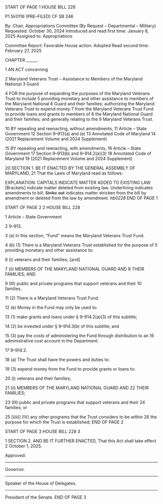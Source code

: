 START OF PAGE 1
HOUSE BILL 228

P1 5lr0116
(PRE–FILED) CF SB 246

By: Chair, Appropriations Committee (By Request – Departmental – Military)
Requested: October 30, 2024
Introduced and read first time: January 8, 2025
Assigned to: Appropriations

Committee Report: Favorable
House action: Adopted
Read second time: February 27, 2025

CHAPTER ______

1 AN ACT concerning

2 Maryland Veterans Trust – Assistance to Members of the Maryland National
3 Guard

4 FOR the purpose of expanding the purposes of the Maryland Veterans Trust to include
5 providing monetary and other assistance to members of the Maryland National
6 Guard and their families; authorizing the Maryland Veterans Trust to expend money
7 from the Maryland Veterans Trust Fund to provide loans and grants to members of
8 the Maryland National Guard and their families; and generally relating to the
9 Maryland Veterans Trust.

10 BY repealing and reenacting, without amendments,
11 Article – State Government
12 Section 9–913(a) and (e)
13 Annotated Code of Maryland
14 (2021 Replacement Volume and 2024 Supplement)

15 BY repealing and reenacting, with amendments,
16 Article – State Government
17 Section 9–913(b) and 9–914.2(a)(3)
18 Annotated Code of Maryland
19 (2021 Replacement Volume and 2024 Supplement)

20 SECTION 1. BE IT ENACTED BY THE GENERAL ASSEMBLY OF MARYLAND,
21 That the Laws of Maryland read as follows:

EXPLANATION: CAPITALS INDICATE MATTER ADDED TO EXISTING LAW.
[Brackets] indicate matter deleted from existing law.
Underlining indicates amendments to bill.
~~Strike~~ ~~out~~ indicates matter stricken from the bill by amendment or deleted from the law by
amendment. *hb0228*
END OF PAGE 1

START OF PAGE 2
2 HOUSE BILL 228

1 Article – State Government

2 9–913.

3 (a) In this section, “Fund” means the Maryland Veterans Trust Fund.

4 (b) (1) There is a Maryland Veterans Trust established for the purpose of
5 providing monetary and other assistance to:

6 (i) veterans and their families; [and]

7 (ii) MEMBERS OF THE MARYLAND NATIONAL GUARD AND
8 THEIR FAMILIES; AND

9 (III) public and private programs that support veterans and their
10 families.

11 (2) There is a Maryland Veterans Trust Fund.

12 (e) Money in the Fund may only be used to:

13 (1) make grants and loans under § 9–914.2(a)(3) of this subtitle;

14 (2) be invested under § 9–914.3(b) of this subtitle; and

15 (3) pay the costs of administering the Fund through distribution to an
16 administrative cost account in the Department.

17 9–914.2.

18 (a) The Trust shall have the powers and duties to:

19 (3) expend money from the Fund to provide grants or loans to:

20 (i) veterans and their families;

21 (ii) MEMBERS OF THE MARYLAND NATIONAL GUARD AND
22 THEIR FAMILIES;

23 (III) public and private programs that support veterans and their
24 families; or

25 [(iii)] (IV) any other programs that the Trust considers to be within
26 the purpose for which the Trust is established;
END OF PAGE 2

START OF PAGE 3
HOUSE BILL 228 3

1 SECTION 2. AND BE IT FURTHER ENACTED, That this Act shall take effect
2 October 1, 2025.

Approved:

________________________________________________________________________________
Governor.

________________________________________________________________________________
Speaker of the House of Delegates.

________________________________________________________________________________
President of the Senate.
END OF PAGE 3